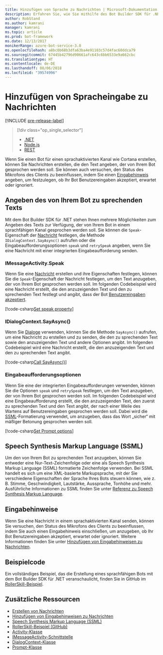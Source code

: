 ```yaml
---
title: Hinzufügen von Sprache zu Nachrichten | Microsoft-Dokumentation
description: Erfahren Sie, wie Sie mithilfe des Bot Builder SDK für .NET Nachrichten Sprache hinzufügen.
author: RobStand
ms.author: kamrani
manager: kamrani
ms.topic: article
ms.prod: bot-framework
ms.date: 12/13/2017
monikerRange: azure-bot-service-3.0
ms.openlocfilehash: a8bc0b68b3dfa63ba4e91103c57d4fac60ddca79
ms.sourcegitcommit: 67445b42796d90661afc643c6bb6533e9a662cbc
ms.translationtype: HT
ms.contentlocale: de-DE
ms.lasthandoff: 08/06/2018
ms.locfileid: "39574996"
---
```

# <a name="add-speech-to-messages"></a>Hinzufügen von Spracheingabe zu Nachrichten

[!INCLUDE [pre-release-label](../includes/pre-release-label-v3.md)]

> [!div class="op_single_selector"]
> - [.NET](../dotnet/bot-builder-dotnet-text-to-speech.md)
> - [Node.js](../nodejs/bot-builder-nodejs-text-to-speech.md)
> - [REST](../rest-api/bot-framework-rest-connector-text-to-speech.md)

Wenn Sie einen Bot für einen sprachaktivierten Kanal wie Cortana erstellen, können Sie Nachrichten erstellen, die den Text angeben, der von Ihrem Bot gesprochen werden soll. Sie können auch versuchen, den Status des Mikrofons des Clients zu beeinflussen, indem Sie einen [Eingabehinweis](bot-builder-dotnet-add-input-hints.md) angeben, um festzulegen, ob Ihr Bot Benutzereingaben akzeptiert, erwartet oder ignoriert.

## <a name="specify-text-to-be-spoken-by-your-bot"></a>Angeben des von Ihrem Bot zu sprechenden Texts

Mit dem Bot Builder SDK für .NET stehen Ihnen mehrere Möglichkeiten zum Angeben des Texts zur Verfügung, der von Ihrem Bot in einem sprachfähigen Kanal gesprochen werden soll. Sie können die `Speak`-Eigenschaft der [Nachricht][IMessageActivity] festlegen, die Methode `IDialogContext.SayAsync()` aufrufen oder die Eingabeaufforderungsoptionen `speak` und `retrySpeak` angeben, wenn Sie eine Nachricht mit einer integrierten Eingabeaufforderung senden.

### <a id="message-speak"></a> IMessageActivity.Speak

Wenn Sie eine [Nachricht][IMessageActivity] erstellen und ihre Eigenschaften festlegen, können Sie die `Speak`-Eigenschaft der Nachricht festlegen, um den Text anzugeben, der von Ihrem Bot gesprochen werden soll. Im folgenden Codebeispiel wird eine Nachricht erstellt, die den anzuzeigenden Text und den zu sprechenden Text festlegt und angibt, dass der Bot [Benutzereingaben akzeptiert](bot-builder-dotnet-add-input-hints.md).

[!code-csharp[Set speak property](../includes/code/dotnet-text-to-speech.cs#Speak1)]

### <a id="say-async"></a> IDialogContext.SayAsync()

Wenn Sie [Dialoge](bot-builder-dotnet-dialogs.md) verwenden, können Sie die Methode `SayAsync()` aufrufen, um eine Nachricht zu erstellen und zu senden, die den zu sprechenden Text sowie den anzuzeigenden Text und andere Optionen angibt. Im folgenden Codebeispiel wird eine Nachricht erstellt, die den anzuzeigenden Text und den zu sprechenden Text angibt.

[!code-csharp[Call SayAsync()](../includes/code/dotnet-text-to-speech.cs#Speak2)]

### <a id="prompt-options"></a> Eingabeaufforderungsoptionen

Wenn Sie eine der integrierten Eingabeaufforderungen verwenden, können Sie die Optionen `speak` und `retrySpeak` festlegen, um den Text anzugeben, der von Ihrem Bot gesprochen werden soll. Im folgenden Codebeispiel wird eine Eingabeaufforderung erstellt, die den anzuzeigenden Text, den zuerst zu sprechenden Text und den Text angibt, der nach einer Weile des Wartens auf Benutzereingaben gesprochen werden soll. Dabei wird die [SSML](#ssml)-Formatierung verwendet, um anzugeben, dass das Wort „sicher“ mit mäßiger Betonung gesprochen werden soll.

[!code-csharp[Set Prompt options](../includes/code/dotnet-text-to-speech.cs#Speak3)]

## <a id="ssml"></a> Speech Synthesis Markup Language (SSML)

Um den von Ihrem Bot zu sprechenden Text anzugeben, können Sie entweder eine Nur-Text-Zeichenfolge oder eine als Speech Synthesis Markup Language (SSML) formatierte Zeichenfolge verwenden. Bei SSML handelt es sich um eine XML-basierte Markupsprache, mit der Sie verschiedene Eigenschaften der Sprache Ihres Bots steuern können, wie z. B. Stimme, Geschwindigkeit, Lautstärke, Aussprache, Tonhöhe und mehr. Ausführliche Informationen zu SSML finden Sie unter <a href="https://msdn.microsoft.com/en-us/library/hh378377(v=office.14).aspx" target="_blank">Referenz zu Speech Synthesis Markup Language</a>.

## <a name="input-hints"></a>Eingabehinweise

Wenn Sie eine Nachricht in einem sprachaktivierten Kanal senden, können Sie versuchen, den Status des Mikrofons des Clients zu beeinflussen, indem Sie auch einen Eingabehinweis einschließen, um anzugeben, ob Ihr Bot Benutzereingaben akzeptiert, erwartet oder ignoriert. Weitere Informationen finden Sie unter [Hinzufügen von Eingabehinweisen zu Nachrichten](bot-builder-dotnet-add-input-hints.md).

## <a name="sample-code"></a>Beispielcode 

Ein vollständiges Beispiel, das die Erstellung eines sprachfähigen Bots mit dem Bot Builder SDK für .NET veranschaulicht, finden Sie in GitHub im <a href="https://github.com/Microsoft/BotBuilder-Samples/tree/master/CSharp/demo-RollerSkill" target="_blank">RollerSkill-Beispiel</a>.

## <a name="additional-resources"></a>Zusätzliche Ressourcen

- [Erstellen von Nachrichten](bot-builder-dotnet-create-messages.md)
- [Hinzufügen von Eingabehinweisen zu Nachrichten](bot-builder-dotnet-add-input-hints.md)
- <a href="https://msdn.microsoft.com/en-us/library/hh378377(v=office.14).aspx" target="_blank">Speech Synthesis Markup Language (SSML)</a>
- <a href="https://github.com/Microsoft/BotBuilder-Samples/tree/master/CSharp/demo-RollerSkill" target="_blank">RollerSkill-Beispiel (GitHub)</a>
- <a href="https://docs.botframework.com/en-us/csharp/builder/sdkreference/dc/d2f/class_microsoft_1_1_bot_1_1_connector_1_1_activity.html" target="_blank">Activity-Klasse</a>
- <a href="/dotnet/api/microsoft.bot.connector.imessageactivity" target="_blank">IMessageActivity-Schnittstelle</a>
- <a href="/dotnet/api/microsoft.bot.builder.dialogs.internals.dialogcontext" target="_blank">DialogContext-Klasse</a>
- <a href="/dotnet/api/microsoft.bot.builder.dialogs.internals.prompt-2" target="_blank">Prompt-Klasse</a>

[IMessageActivity]: /dotnet/api/microsoft.bot.connector.imessageactivity

